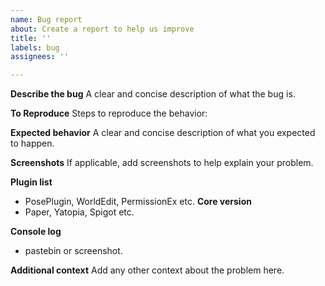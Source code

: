 ```yaml
---
name: Bug report
about: Create a report to help us improve
title: ''
labels: bug
assignees: ''

---
```


**Describe the bug**
A clear and concise description of what the bug is.

**To Reproduce**
Steps to reproduce the behavior:

**Expected behavior**
A clear and concise description of what you expected to happen.

**Screenshots**
If applicable, add screenshots to help explain your problem.

**Plugin list**
- PosePlugin, WorldEdit, PermissionEx etc.
**Core version**
- Paper, Yatopia, Spigot etc.

**Console log**
- pastebin or screenshot.

**Additional context**
Add any other context about the problem here.
